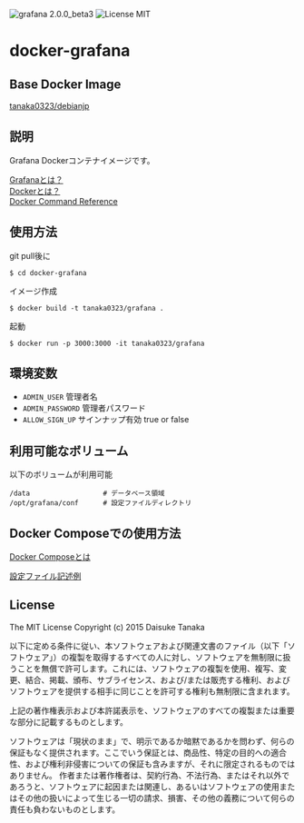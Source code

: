 ![grafana 2.0.0_beta3](https://img.shields.io/badge/grafana-2.0.0_beta3-brightgreen.svg) ![License MIT](https://img.shields.io/badge/license-MIT-blue.svg)

docker-grafana
=====================

Base Docker Image
---------------------

[tanaka0323/debianjp](https://bitbucket.org/tanaka0323/docker-debianjp)

説明
---------------------

Grafana Dockerコンテナイメージです。

[Grafanaとは？](http://grafana.org/)  
[Dockerとは？](https://docs.docker.com/)  
[Docker Command Reference](https://docs.docker.com/reference/commandline/cli/)

使用方法
---------------------

git pull後に

    $ cd docker-grafana

イメージ作成

    $ docker build -t tanaka0323/grafana .

起動

    $ docker run -p 3000:3000 -it tanaka0323/grafana

環境変数
--------------------------

- `ADMIN_USER` 管理者名
- `ADMIN_PASSWORD` 管理者パスワード
- `ALLOW_SIGN_UP` サインナップ有効 true or false

利用可能なボリューム
---------------------

以下のボリュームが利用可能

    /data                  # データベース領域
    /opt/grafana/conf      # 設定ファイルディレクトリ

Docker Composeでの使用方法
---------------------

[Docker Composeとは](https://docs.docker.com/compose/)  

[設定ファイル記述例](https://bitbucket.org/tanaka0323/compose-examples)

License
---------------------

The MIT License
Copyright (c) 2015 Daisuke Tanaka

以下に定める条件に従い、本ソフトウェアおよび関連文書のファイル（以下「ソフトウェア」）の複製を取得するすべての人に対し、ソフトウェアを無制限に扱うことを無償で許可します。これには、ソフトウェアの複製を使用、複写、変更、結合、掲載、頒布、サブライセンス、および/または販売する権利、およびソフトウェアを提供する相手に同じことを許可する権利も無制限に含まれます。

上記の著作権表示および本許諾表示を、ソフトウェアのすべての複製または重要な部分に記載するものとします。

ソフトウェアは「現状のまま」で、明示であるか暗黙であるかを問わず、何らの保証もなく提供されます。ここでいう保証とは、商品性、特定の目的への適合性、および権利非侵害についての保証も含みますが、それに限定されるものではありません。 作者または著作権者は、契約行為、不法行為、またはそれ以外であろうと、ソフトウェアに起因または関連し、あるいはソフトウェアの使用またはその他の扱いによって生じる一切の請求、損害、その他の義務について何らの責任も負わないものとします。